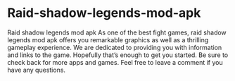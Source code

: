 # Raid-shadow-legends-mod-apk
Raid shadow legends mod apk As one of the best fight games, raid shadow legends mod apk offers you remarkable graphics as well as a thrilling gameplay experience. We are dedicated to providing you with information and links to the game. Hopefully that’s enough to get you started. Be sure to check back for more apps and games. Feel free to leave a comment if you have any questions.
